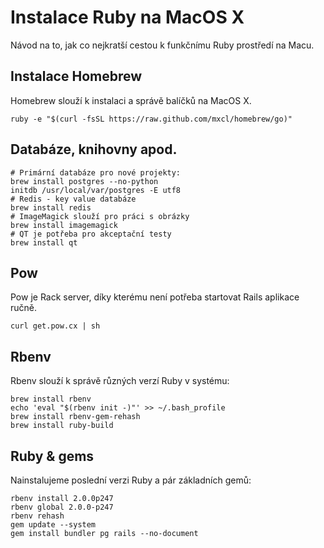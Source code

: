 # Instalace Ruby na MacOS X

Návod na to, jak co nejkratší cestou k funkčnímu Ruby prostředí na Macu.

## Instalace Homebrew

Homebrew slouží k instalaci a správě balíčků na MacOS X.

```shell
ruby -e "$(curl -fsSL https://raw.github.com/mxcl/homebrew/go)"
```

## Databáze, knihovny apod.

```shell
# Primární databáze pro nové projekty:
brew install postgres --no-python
initdb /usr/local/var/postgres -E utf8
# Redis - key value databáze
brew install redis
# ImageMagick slouží pro práci s obrázky
brew install imagemagick
# QT je potřeba pro akceptační testy
brew install qt
```

## Pow

Pow je Rack server, díky kterému není potřeba startovat Rails aplikace
ručně.

```shell
curl get.pow.cx | sh
```

## Rbenv

Rbenv slouží k správě různých verzí Ruby v systému:

```shell
brew install rbenv
echo 'eval "$(rbenv init -)"' >> ~/.bash_profile
brew install rbenv-gem-rehash
brew install ruby-build
```

## Ruby & gems

Nainstalujeme poslední verzi Ruby a pár základních gemů:

```shell
rbenv install 2.0.0p247
rbenv global 2.0.0-p247
rbenv rehash
gem update --system
gem install bundler pg rails --no-document
```

